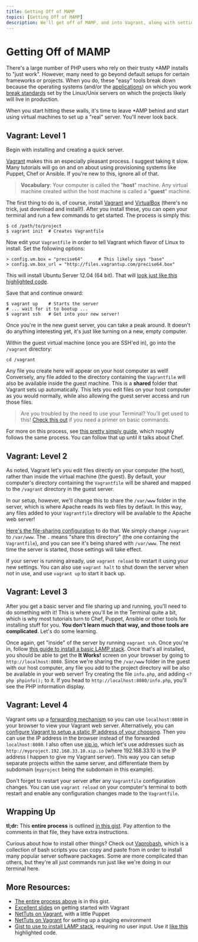 ```yaml
---
title: Getting Off of MAMP
topics: [Getting Off of MAMP]
description: We'll get off of MAMP, and into Vagrant, along with setting up Apache!
---
```


# Getting Off of MAMP

There's a large number of PHP users who rely on their trusty *AMP installs to "just work". However, many need to go beyond default setups for certain frameworks or projects. When you do, these "easy" tools break down because the operating systems (and/or the [applications](http://stackoverflow.com/search?q=mamp+phpunit)) on which you work [break standards](http://stackoverflow.com/search?q=mamp+artisan) set by the Linux/Unix servers on which the projects likely will live in production.

When you start hitting these walls, it's time to leave *AMP behind and start using virtual machines to set up a "real" server. You'll never look back.

## Vagrant: Level 1

Begin with installing and creating a quick server.

[Vagrant](http://www.vagrantup.com) makes this an especially pleasant process. I suggest taking it slow. Many tutorials will go on and on about using provisioning systems like Puppet, Chef or Ansible. If you're new to this, ignore all of that.

> **Vocabulary**: Your computer is called the "**host**" machine. Any virtual machine created within the host machine is called a "**guest**" machine.

The first thing to do is, of course, install [Vagrant](http://www.vagrantup.com) and [VirtualBox](https://www.virtualbox.org) (there's no trick, just download and install!). After you install these, you can open your terminal and run a few commands to get started. The process is simply this:

    $ cd /path/to/project
    $ vagrant init  # Creates Vagrantfile

Now edit your `Vagrantfile` in order to tell Vagrant which flavor of Linux to install. Set the following options:

	> config.vm.box = "precise64"      # This likely says "base"
	> config.vm.box_url = "http://files.vagrantup.com/precise64.box"
This will install Ubuntu Server 12.04 (64 bit). That will [look just like this highlighted code](https://gist.github.com/fideloper/dab171a2aa646e86b782#file-vagrantfile-share-var-www-rb-L6-L8).

Save that and continue onward:

    $ vagrant up    # Starts the server
    # ... wait for it to bootup ...
    $ vagrant ssh   # Get into your new server!

Once you're in the new guest server, you can take a peak around. It doesn't do anything interesting yet, it's just like turning on a new, empty computer.

Within the guest virtual machine (once you are SSH'ed in), go into the `/vagrant` directory:

	cd /vagrant

Any file you create here will appear on your host computer as well! Conversely, any file added to the directory containing the `Vagrantfile` will also be available inside the guest machine. This is a **shared** folder that Vagrant sets up automatically. This lets you edit files on your host computer as you would normally, while also allowing the guest server access and run those files.

> Are you troubled by the need to use your Terminal? You'll get used to this! [Check this out](http://lifehacker.com/5633909/who-needs-a-mouse-learn-to-use-the-command-line-for-almost-anything) if you need a primer on basic commands.

For more on this process, see [this pretty simply guide](https://gist.github.com/dergachev/3866825), which roughly follows the same process. You can follow that up until it talks about Chef.


## Vagrant: Level 2

As noted, Vagrant let's you edit files directly on your computer (the host), rather than inside the virtual machine (the guest). By default, your computer's directory containing the `Vagrantfile` will be shared and mapped to the `/vagrant` directory in the guest server.

In our setup, however, we'll change this to share the `/var/www` folder in the server, which is where Apache reads its web files by default. In this way, any files added to your `Vagrantfile` directory will be available to the Apache web server!

[Here's the file-sharing configuration](https://gist.github.com/fideloper/dab171a2aa646e86b782#file-vagrantfile-share-var-www-rb-L12) to do that. We simply change `/vagrant` to `/var/www`. The `.` means "share this directory" (the one containing the `Vagrantfile`), and you can see it's being shared with `/var/www`. The next time the server is started, those settings will take effect.

If your server is running already, use `vagrant reload` to restart it using your new settings. You can also use `vagrant halt` to shut down the server when not in use, and use `vagrant up` to start it back up.

## Vagrant: Level 3

After you get a basic server and file sharing up and running, you'll need to do something with it! This is where you'll be in the Terminal quite a bit, which is why most tutorials turn to Chef, Puppet, Ansible or other tools for installing stuff for you. **You don't learn much that way, and those tools are complicated**. Let's do some learning.

Once again, get "inside" of the server by running `vagrant ssh`. Once you're in, follow [this guide to install a basic LAMP stack](http://fideloper.com/ubuntu-install-php54-lamp). Once that's all installed, you should be able to get the **It Works!** screen on your browser by going to `http://localhost:8080`. Since we're sharing the `/var/www` folder in the guest with our host computer, any file you add to the project directory will be also be available in your web server! Try creating the file `info.php`, and adding `<?php phpinfo();` to it. If you head to `http://localhost:8080/info.php`, you'll see the PHP information display.

## Vagrant: Level 4

Vagrant sets up a [forwarding mechanism](http://docs.vagrantup.com/v2/networking/forwarded_ports.html) so you can use `localhost:8080` in your browser to view your Vagrant web server. Alternatively, you can [configure Vagrant to setup a static IP address of your choosing](https://gist.github.com/fideloper/dab171a2aa646e86b782#file-vagrantfile-share-var-www-rb-L10). Then you can use the IP address in the browser instead of the forwarded `localhost:8080`. I also often use [xip.io](http://xip.io), which let's use addresses such as `http://myproject.192.168.33.10.xip.io` (where 192.168.33.10 is the IP address I happen to give my Vagrant server). This way you can setup separate projects within the same server, and differentiate them by subdomain (`myproject` being the subdomain in this example).

Don't forget to restart your server after any `Vagrantfile` configuration changes. You can use `vagrant reload` on your computer's terminal to both restart and enable any configuration changes made to the `Vagrantfile`.

## Wrapping Up

**tl;dr:** This **entire process** is outlined [in this gist](https://gist.github.com/fideloper/8622731). Pay attention to the comments in that file, they have extra instructions.

Curious about how to install other things? Check out [Vaprobash](https://github.com/fideloper/Vaprobash), which is a collection of bash scripts you can copy and paste from in order to install many popular server software packages. Some are more complicated than others, but they're all just commands run just like we're doing in our terminal here.

## More Resources:

* [The entire process above](https://gist.github.com/fideloper/8622731) is in this gist.
* [Excellent slides](https://speakerdeck.com/erikaheidi/vagrant-for-php-developers) on getting started with Vagrant
* [NetTuts on Vagrant](http://net.tutsplus.com/tutorials/php/vagrant-what-why-and-how/), with a little Puppet
* [NetTuts on Vagrant](http://net.tutsplus.com/tutorials/setting-up-a-staging-environment/) for setting up a staging environment
* [Gist to use to install LAMP stack](https://gist.github.com/fideloper/7074502), requiring no user input. Use it [like this](https://gist.github.com/fideloper/dab171a2aa646e86b782#file-vagrantfile-rb-L18) highlighted code.